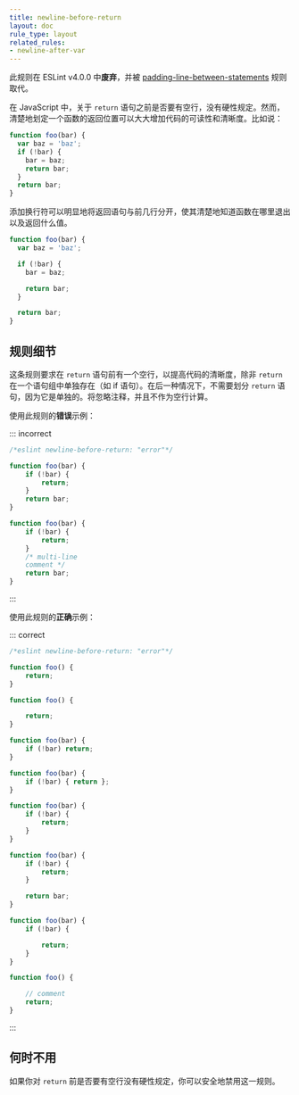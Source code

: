 ```yaml
---
title: newline-before-return
layout: doc
rule_type: layout
related_rules:
- newline-after-var
---
```


此规则在 ESLint v4.0.0 中**废弃**，并被 [padding-line-between-statements](padding-line-between-statements) 规则取代。

在 JavaScript 中，关于 `return` 语句之前是否要有空行，没有硬性规定。然而，清楚地划定一个函数的返回位置可以大大增加代码的可读性和清晰度。比如说：

```js
function foo(bar) {
  var baz = 'baz';
  if (!bar) {
    bar = baz;
    return bar;
  }
  return bar;
}
```

添加换行符可以明显地将返回语句与前几行分开，使其清楚地知道函数在哪里退出以及返回什么值。

```js
function foo(bar) {
  var baz = 'baz';

  if (!bar) {
    bar = baz;

    return bar;
  }

  return bar;
}
```

## 规则细节

这条规则要求在 `return` 语句前有一个空行，以提高代码的清晰度，除非 `return` 在一个语句组中单独存在（如 if 语句）。在后一种情况下，不需要划分 `return` 语句，因为它是单独的。将忽略注释，并且不作为空行计算。

使用此规则的**错误**示例：

::: incorrect

```js
/*eslint newline-before-return: "error"*/

function foo(bar) {
    if (!bar) {
        return;
    }
    return bar;
}

function foo(bar) {
    if (!bar) {
        return;
    }
    /* multi-line
    comment */
    return bar;
}
```

:::

使用此规则的**正确**示例：

::: correct

```js
/*eslint newline-before-return: "error"*/

function foo() {
    return;
}

function foo() {

    return;
}

function foo(bar) {
    if (!bar) return;
}

function foo(bar) {
    if (!bar) { return };
}

function foo(bar) {
    if (!bar) {
        return;
    }
}

function foo(bar) {
    if (!bar) {
        return;
    }

    return bar;
}

function foo(bar) {
    if (!bar) {

        return;
    }
}

function foo() {

    // comment
    return;
}
```

:::

## 何时不用

如果你对 `return` 前是否要有空行没有硬性规定，你可以安全地禁用这一规则。
